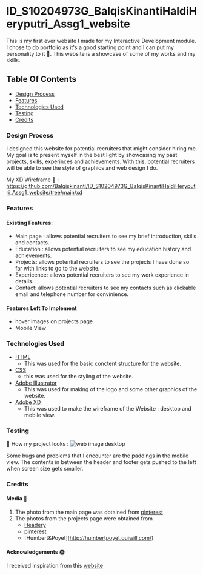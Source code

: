 # ID_S10204973G_BalqisKinantiHaldiHeryputri_Assg1_website
This is my first ever website I made for my Interactive Development module. I chose to do portfolio as it's a good 
starting point and I can put my personality to it :clinking_glasses:. This website is a showcase of some of my works
and my skills. 

## Table Of Contents
* [Design Process](#design-process)
* [Features](#features)
* [Technologies Used](#technologies-used)
* [Testing](#testing)
* [Credits](#credits)

### Design Process
I designed this website for potential recruiters that might consider hiring me. My goal is to present myself 
in the best light by showcasing my past projects, skills, experinces and achievements. With this, potential
recruiters will be able to see the style of graphics and web design I do. 

My XD Wireframe :art: :
https://github.com/Balqiskinanti/ID_S10204973G_BalqisKinantiHaldiHeryputri_Assg1_website/tree/main/xd

### Features
#### Existing Features: 
* Main page : allows potential recruiters to see my brief introduction, skills and contacts.
* Education : allows potential recruiters to see my education history and achievements.
* Projects: allows potential recruiters to see the projects I have done so far with links to go to the website.
* Expericence: allows potential recruiters to see my work experience in details.
* Contact: allows potential recruiters to see my contacts such as clickable email and telephone number for convinience. 
  
#### Features Left To Implement
* hover images on projects page
* Mobile View


### Technologies Used
* [HTML](https://github.com/Balqiskinanti/ID_S10204973G_BalqisKinantiHaldiHeryputri_Assg1_website/tree/main/html)
  * This was used for the basic conctent structure for the website.
* [CSS](https://github.com/Balqiskinanti/ID_S10204973G_BalqisKinantiHaldiHeryputri_Assg1_website/tree/main/css)
  * this was used for the styling of the website.
* [Adobe Illustrator](https://github.com/Balqiskinanti/ID_S10204973G_BalqisKinantiHaldiHeryputri_Assg1_website/tree/main/ai)
  * This was used for making of the logo and some other graphics of the website.
* [Adobe XD](https://github.com/Balqiskinanti/ID_S10204973G_BalqisKinantiHaldiHeryputri_Assg1_website/tree/main/xd)
  * This was used to make the wireframe of the Website : desktop and mobile view. 

### Testing
:pushpin: How my project looks :
![web image desktop](landing-page.png)

Some bugs and problems that I encounter are the paddings in the mobile view. The contents in between the header and
footer gets pushed to the left when screen size gets smaller. 

### Credits
#### Media :link: 
1. The photo from the main page was obtained from [pinterest](https://www.pinterest.com/)
2. The photos from the projects page were obtained from 
   * [Headery](https://headery.com/pages/our-story/) 
   * [pinterest](https://www.pinterest.com/)
   * [Humbert&Poyet][http://humbertpoyet.ouiwill.com/)
#### Acknowledgements :sun_with_face:
I received inspiration from this [website](https://www.sophie-dkf.com/)


